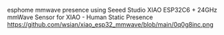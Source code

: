 esphome mmwave presence using Seeed Studio XIAO ESP32C6 + 24GHz mmWave Sensor for XIAO - Human Static Presence
https://github.com/wsian/xiao_esp32_mmwave/blob/main/0q0g8inc.png
